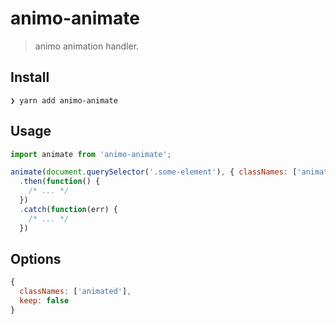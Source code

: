 # animo-animate

> animo animation handler.

## Install

```
❯ yarn add animo-animate
```

## Usage

```js
import animate from 'animo-animate';

animate(document.querySelector('.some-element'), { classNames: ['animated', 'bounce'] })
  .then(function() {
    /* ... */
  })
  .catch(function(err) {
    /* ... */
  })
```

## Options

```js
{
  classNames: ['animated'],
  keep: false
}
```
